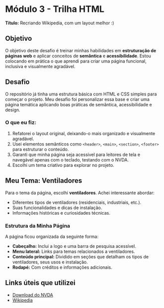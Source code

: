 # Módulo 3 - Trilha HTML

**Título:** Recriando Wikipedia, com um layout melhor :)

## Objetivo
O objetivo deste desafio é treinar minhas habilidades em **estruturação de páginas web** e aplicar conceitos de **semântica** e **acessibilidade**. Estou colocando em prática o que aprendi para criar uma página funcional, inclusiva e visualmente agradável.

## Desafio
O repositório já tinha uma estrutura básica com HTML e CSS simples para começar o projeto. Meu desafio foi personalizar essa base e criar uma página temática aplicando boas práticas de semântica, acessibilidade e design.

### O que eu fiz:
1. Refatorei o layout original, deixando-o mais organizado e visualmente agradável.
2. Usei elementos semânticos como `<header>`, `<main>`, `<section>`, `<footer>` para estruturar o conteúdo.
3. Garanti que minha página seja acessível para leitores de tela e navegável apenas com o teclado, testando com o NVDA.
4. Escolhi um tema criativo para explorar no projeto.

## Meu Tema: Ventiladores
Para o tema da página, escolhi **ventiladores**. Achei interessante abordar:
- Diferentes tipos de ventiladores (residenciais, industriais, etc.).
- Suas funcionalidades e dicas de instalação.
- Informações históricas e curiosidades técnicas.

### Estrutura da Minha Página
A página ficou organizada da seguinte forma:
- **Cabeçalho:** Inclui a logo e uma barra de pesquisa acessível.
- **Menu lateral:** Links para temas relacionados a ventiladores.
- **Conteúdo principal:** Dividido em seções que detalham os tipos de ventiladores, seus usos e instalação.
- **Rodapé:** Com créditos e informações adicionais.

## Links úteis que utilizei
- [Download do NVDA](https://www.nvaccess.org/download/)
- [Wikipedia](https://pt.wikipedia.org/)